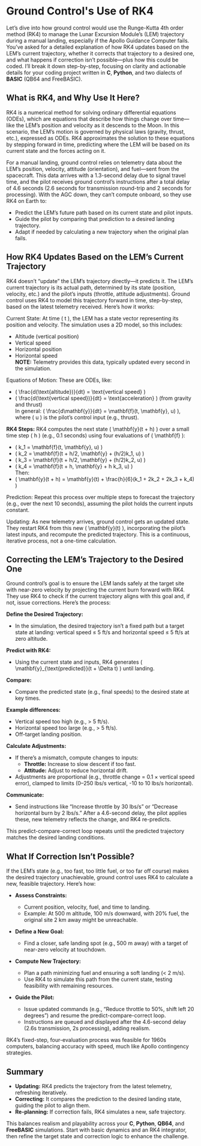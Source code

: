 # Ground Control's Use of RK4

Let’s dive into how ground control would use the Runge-Kutta 4th order method (RK4) to manage the Lunar Excursion Module’s (LEM) trajectory during a manual landing, especially if the Apollo Guidance Computer fails. You’ve asked for a detailed explanation of how RK4 updates based on the LEM’s current trajectory, whether it corrects that trajectory to a desired one, and what happens if correction isn’t possible—plus how this could be coded. I’ll break it down step-by-step, focusing on clarity and actionable details for your coding project written in **C**, **Python**, and two dialects of **BASIC** (QB64 and FreeBASIC).

## What is RK4, and Why Use It Here?

RK4 is a numerical method for solving ordinary differential equations (ODEs), which are equations that describe how things change over time—like the LEM’s position and velocity as it descends to the Moon. In this scenario, the LEM’s motion is governed by physical laws (gravity, thrust, etc.), expressed as ODEs. RK4 approximates the solution to these equations by stepping forward in time, predicting where the LEM will be based on its current state and the forces acting on it.

For a manual landing, ground control relies on telemetry data about the LEM’s position, velocity, attitude (orientation), and fuel—sent from the spacecraft. This data arrives with a 1.3-second delay due to signal travel time, and the pilot receives ground control’s instructions after a total delay of 4.6 seconds (2.6 seconds for transmission round-trip and 2 seconds for processing). With the AGC down, they can’t compute onboard, so they use RK4 on Earth to:

- Predict the LEM’s future path based on its current state and pilot inputs.
- Guide the pilot by comparing that prediction to a desired landing trajectory.
- Adapt if needed by calculating a new trajectory when the original plan fails.

## How RK4 Updates Based on the LEM’s Current Trajectory

RK4 doesn’t “update” the LEM’s trajectory directly—it predicts it. The LEM’s current trajectory is its actual path, determined by its state (position, velocity, etc.) and the pilot’s inputs (throttle, attitude adjustments). Ground control uses RK4 to model this trajectory forward in time, step-by-step, based on the latest telemetry received. Here’s how it works:

Current State: At time \( t \), the LEM has a state vector representing its position and velocity. The simulation uses a 2D model, so this includes:
- Altitude (vertical position)
- Vertical speed
- Horizontal position
- Horizontal speed  
**NOTE:** Telemetry provides this data, typically updated every second in the simulation.

Equations of Motion: These are ODEs, like:
- \( \frac{d(\text{altitude})}{dt} = \text{vertical speed} \)
- \( \frac{d(\text{vertical speed})}{dt} = \text{acceleration} \) (from gravity and thrust)  
In general: \( \frac{d\mathbf{y}}{dt} = \mathbf{f}(t, \mathbf{y}, u) \), where \( u \) is the pilot’s control input (e.g., thrust).

**RK4 Steps:** RK4 computes the next state \( \mathbf{y}(t + h) \) over a small time step \( h \) (e.g., 0.1 seconds) using four evaluations of \( \mathbf{f} \):
- \( k_1 = \mathbf{f}(t, \mathbf{y}, u) \)
- \( k_2 = \mathbf{f}(t + h/2, \mathbf{y} + (h/2)k_1, u) \)
- \( k_3 = \mathbf{f}(t + h/2, \mathbf{y} + (h/2)k_2, u) \)
- \( k_4 = \mathbf{f}(t + h, \mathbf{y} + h k_3, u) \)  
Then:  
- \( \mathbf{y}(t + h) = \mathbf{y}(t) + \frac{h}{6}(k_1 + 2k_2 + 2k_3 + k_4) \)

Prediction: Repeat this process over multiple steps to forecast the trajectory (e.g., over the next 10 seconds), assuming the pilot holds the current inputs constant.

Updating: As new telemetry arrives, ground control gets an updated state. They restart RK4 from this new \( \mathbf{y}(t) \), incorporating the pilot’s latest inputs, and recompute the predicted trajectory. This is a continuous, iterative process, not a one-time calculation.

## Correcting the LEM’s Trajectory to the Desired One

Ground control’s goal is to ensure the LEM lands safely at the target site with near-zero velocity by projecting the current burn forward with RK4. They use RK4 to check if the current trajectory aligns with this goal and, if not, issue corrections. Here’s the process:

**Define the Desired Trajectory:**
- In the simulation, the desired trajectory isn’t a fixed path but a target state at landing: vertical speed ≤ 5 ft/s and horizontal speed ≤ 5 ft/s at zero altitude.

**Predict with RK4:**
- Using the current state and inputs, RK4 generates \( \mathbf{y}_{\text{predicted}}(t + \Delta t) \) until landing.

**Compare:**
- Compare the predicted state (e.g., final speeds) to the desired state at key times.

**Example differences:**
- Vertical speed too high (e.g., > 5 ft/s).
- Horizontal speed too large (e.g., > 5 ft/s).
- Off-target landing position.

**Calculate Adjustments:**
- If there’s a mismatch, compute changes to inputs:
  - **Throttle:** Increase to slow descent if too fast.
  - **Attitude:** Adjust to reduce horizontal drift.  
- Adjustments are proportional (e.g., throttle change = 0.1 × vertical speed error), clamped to limits (0–250 lbs/s vertical, -10 to 10 lbs/s horizontal).

**Communicate:**
- Send instructions like “Increase throttle by 30 lbs/s” or “Decrease horizontal burn by 2 lbs/s.” After a 4.6-second delay, the pilot applies these, new telemetry reflects the change, and RK4 re-predicts.

This predict-compare-correct loop repeats until the predicted trajectory matches the desired landing conditions.

## What If Correction Isn’t Possible?

If the LEM’s state (e.g., too fast, too little fuel, or too far off course) makes the desired trajectory unachievable, ground control uses RK4 to calculate a new, feasible trajectory. Here’s how:

- **Assess Constraints:**
  - Current position, velocity, fuel, and time to landing.
  - Example: At 500 m altitude, 100 m/s downward, with 20% fuel, the original site 2 km away might be unreachable.

- **Define a New Goal:**
  - Find a closer, safe landing spot (e.g., 500 m away) with a target of near-zero velocity at touchdown.

- **Compute New Trajectory:**
  - Plan a path minimizing fuel and ensuring a soft landing (< 2 m/s).
  - Use RK4 to simulate this path from the current state, testing feasibility with remaining resources.

- **Guide the Pilot:**
  - Issue updated commands (e.g., “Reduce throttle to 50%, shift left 20 degrees”) and resume the predict-compare-correct loop.  
  - Instructions are queued and displayed after the 4.6-second delay (2.6s transmission, 2s processing), adding realism.

RK4’s fixed-step, four-evaluation process was feasible for 1960s computers, balancing accuracy with speed, much like Apollo contingency strategies.

## Summary

- **Updating:** RK4 predicts the trajectory from the latest telemetry, refreshing iteratively.
- **Correcting:** It compares the prediction to the desired landing state, guiding the pilot to align them.
- **Re-planning:** If correction fails, RK4 simulates a new, safe trajectory.

This balances realism and playability across your **C**, **Python**, **QB64**, and **FreeBASIC** simulations. Start with basic dynamics and an RK4 integrator, then refine the target state and correction logic to enhance the challenge.